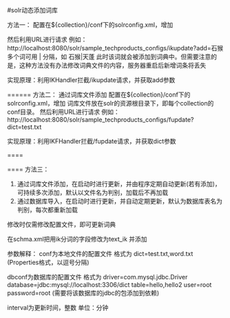 #solr动态添加词库

方法一：
配置在${collection}/conf下的solrconfig.xml，增加
	<requestHandler name="/ikupdate" class="org.wltea.analyzer.update.IKHandler">
     	<lst name="defaults">
     	</lst> 
  	</requestHandler>

然后利用URL进行请求
例如：http://localhost:8080/solr/sample_techproducts_configs/ikupdate?add=石猴
多个词可用 | 分隔，如 石猴|天蓬
此时该词就会被添加到词典中。但需要注意的是，这种方法没有办法修改词典文件的内容，服务器重启后新增词条将丢失

实现原理：利用IKHandler拦截/ikupdate请求，并获取add参数

======
方法二：
通过词库文件添加
配置在${collection}/conf下的solrconfig.xml，增加
	<requestHandler name="/fupdate" class="org.wltea.analyzer.update.IKFHandler">
     	<lst name="defaults">
			<str name="dict"></str>
     	</lst> 
  	</requestHandler>
词库文件放在solr的资源根目录下，即每个collection的conf目录。
然后利用URL进行请求
例如：http://localhost:8080/solr/sample_techproducts_configs/fupdate?dict=test.txt

实现原理：利用IKFHandler拦截/fupdate请求，并获取dict参数

====
<fieldType name="text_ik" class="solr.TextField">
	<analyzer type="index" isMaxWordLength="false" class="org.wltea.analyzer.lucene.IKAnalyzer"/>
	<analyzer type="query" isMaxWordLength="true" class="org.wltea.analyzer.lucene.IKAnalyzer"/>
</fieldType>

====
方法三：
1. 通过词库文件添加，在启动时进行更新，并由程序定期自动更新(若有添加)，可持续多次添加，默认以文件名为判别，加载后不再加载
2. 通过数据库导入，在启动时进行更新，并自动定期更新，默认为数据库表名为判别，每次都重新加载

修改时仅需修改配置文件，即可更新词典

在schma.xml把用ik分词的字段修改为text_ik
并添加
<fieldType name="text_ik" class="solr.TextField">
	<analyzer type="index" isMaxWordLength="false" >
		<tokenizer class="org.wltea.analyzer.lucene.IKTokenizerFactory" useSmart="false" conf="ik.conf" dbconf="ikdb.conf" interval="1" />
	</analyzer>
	<analyzer type="query" isMaxWordLength="true" >
		<tokenizer class="org.wltea.analyzer.lucene.IKTokenizerFactory" useSmart="false" conf="ik.conf" dbconf="ikdb.conf" interval="1"/>
	</analyzer>
</fieldType>

参数解释：
conf为本地文件的配置文件
格式为 dict=test.txt,word.txt
(Properties格式，以逗号分隔)

dbconf为数据库的配置文件
格式为
driver=com.mysql.jdbc.Driver
database=jdbc:mysql://localhost:3306/dict
table=hello,hello2
user=root
password=root
(需要将该数据库的jdbc的包添加到依赖)

interval为更新时间，整数  单位：分钟